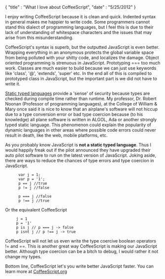 {
	"title" : "What I love about CoffeeScript",
	"date" : "5/25/2012"
}

I enjoy writing CoffeeScript because it is clean and quick. Indented
syntax in general makes me happier to write code. Some programmers
cannot stand this dialect of programming languages, but I feel this is
due to their lack of understanding of whitespace characters and the
issues that may arise from this misunderstanding. 

CoffeeScript's syntax is superb, but the outputted JavaScript is even
better. Wrapping everything in an anonymous protects the global variable
space from being polluted with your shitty code, and localizes the
damage. Object oriented programming is strenuous in JavaScript.
Prototyping === too much work. Classes are much easier to build because we
can just use keywords like 'class', '@', 'extends', 'super' etc. In the
end all of this is compiled to prototyped class in JavaScript, but the
important part is we did not have to write it. 

[Static typed languages](http://en.wikipedia.org/wiki/Static_type#Static_typing) 
provide a 'sense' of security because types are checked during compile time 
rather than runtime. My professor, Dr. Robert Noonan (Professor of programming languages),
 at the College of William & Mary once said it is nice to know that an airplane's software will not
hiccup due to a type conversion error or bad type coercion because (to
his knowledge) all plane software is written in ALGOL, Ada or another
strongly typed static language. This phenomenon could explain the
popularity of dynamic languages in other areas where possible code
errors could never result in death, like the web, mobile platforms, etc. 

As you probably know JavaScript is **not a static typed language**. Thus
I would happily freak out if the pilot announced they have upgraded
their auto pilot software to run on the latest version of JavaScript. 
Joking aside, there are ways to reduce the chances of type errors and
type coercion in JavaScript.


```
      var j = 1;
      var p = '1';
      p == j //true
      p != j //false
      
      p === j //false
      p !== j //true
```
Or the equivalent CoffeeScript
```
     j = 1
     p = '1'
     p is j // p === j -> false
     p isnt j // p !== j -> true
```

CoffeeScript will not let us even write the type coercive boolean
operators != and ==. This is another great way CoffeeScript is making
our JavaScript better. Although type coercion can be a bitch to debug,
I would rather it not change my types.

Bottom line, CoffeeScript let's you write better JavaScript faster. You
can learn more at [CoffeeScript.org](http://coffeescript.org/)
